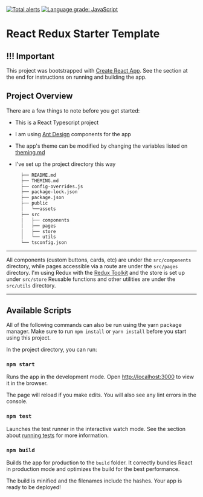 [![Total alerts](https://img.shields.io/lgtm/alerts/g/jerrynavi/react-redux-template.svg?logo=lgtm&logoWidth=18)](https://lgtm.com/projects/g/jerrynavi/react-redux-template/alerts/) [![Language grade: JavaScript](https://img.shields.io/lgtm/grade/javascript/g/jerrynavi/react-redux-template.svg?logo=lgtm&logoWidth=18)](https://lgtm.com/projects/g/jerrynavi/react-redux-template/context:javascript)

# React Redux Starter Template

## !!! Important

This project was bootstrapped with [Create React App](https://github.com/facebook/create-react-app).
See the section at the end for instructions on running and building the app.

## Project Overview

There are a few things to note before you get started:

- This is a React Typescript project
- I am using [Ant Design](https://ant.design) components for the app
- The app's theme can be modified by changing the variables listed on [theming.md](./THEMING.md)
- I've set up the project directory this way
  
  ```bash
    ├── README.md
    ├── THEMING.md
    ├── config-overrides.js
    ├── package-lock.json
    ├── package.json
    ├── public
    │   └──assets
    ├── src
    │   ├── components
    │   ├── pages
    │   ├── store
    │   └── utils
    └── tsconfig.json
  ```

---

All components (custom buttons, cards, etc) are under the `src/components` directory, while pages accessible via a route are under the `src/pages` directory.
I'm using Redux with the [Redux Toolkit](https://redux-toolkit.js.org/) and the store is set up under `src/store`
Reusable functions and other utilities are under the `src/utils` directory.

---

## Available Scripts

All of the following commands can also be run using the yarn package manager. Make sure to run `npm install` or `yarn install` before you start using this project.

In the project directory, you can run:

### `npm start`

Runs the app in the development mode.
Open [http://localhost:3000](http://localhost:3000) to view it in the browser.

The page will reload if you make edits.
You will also see any lint errors in the console.

### `npm test`

Launches the test runner in the interactive watch mode.
See the section about [running tests](https://facebook.github.io/create-react-app/docs/running-tests) for more information.

### `npm build`

Builds the app for production to the `build` folder.
It correctly bundles React in production mode and optimizes the build for the best performance.

The build is minified and the filenames include the hashes.
Your app is ready to be deployed!
